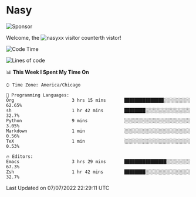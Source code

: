 # Nasy

<!--
<p align="center">
<img height="200" src="https://github-readme-stats.vercel.app/api?username=nasyxx&count_private=true&show_icons=true&theme=dracula&include_all_commits=true"/>
<img height="200" src="https://github-readme-stats.vercel.app/api/top-langs/?username=nasyxx&theme=dracula&hide=html,jupyter+notebook&count_private=true&show_icons=true"/>
</p>

  
----------------
-->

![Sponsor](https://img.shields.io/static/v1.svg?label=Sponsor&message=%E2%9D%A4&logo=GitHub&style=flat&color=pink)
 
Welcome, the ![nasyxx visitor counter](https://count.getloli.com/get/@nasyxx?theme=rule34)th vistor!
 
<!--START_SECTION:waka-->
![Code Time](http://img.shields.io/badge/Code%20Time-2%2C501%20hrs%2046%20mins-blue)

![Lines of code](https://img.shields.io/badge/From%20Hello%20World%20I%27ve%20Written-5%20Million%20lines%20of%20code-blue)

📊 **This Week I Spent My Time On** 

```text
⌚︎ Time Zone: America/Chicago

💬 Programming Languages: 
Org                      3 hrs 15 mins       ███████████████░░░░░░░░░░   62.65% 
sh                       1 hr 42 mins        ████████░░░░░░░░░░░░░░░░░   32.7% 
Python                   9 mins              ░░░░░░░░░░░░░░░░░░░░░░░░░   3.05% 
Markdown                 1 min               ░░░░░░░░░░░░░░░░░░░░░░░░░   0.56% 
TeX                      1 min               ░░░░░░░░░░░░░░░░░░░░░░░░░   0.53%

🔥 Editors: 
Emacs                    3 hrs 29 mins       ████████████████░░░░░░░░░   67.3% 
Zsh                      1 hr 42 mins        ████████░░░░░░░░░░░░░░░░░   32.7%

```


 Last Updated on 07/07/2022 22:29:11 UTC
<!--END_SECTION:waka-->

<!-- ![visitors](https://visitor-badge.laobi.icu/badge?page_id=nasyxx.nasyxx) -->
